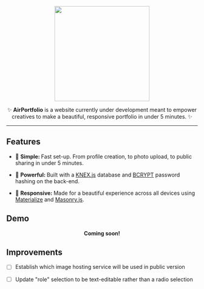 <div align="center">
<p>
<img src="http://i.imgur.com/ygh04qD.png"/ width="250">
</p>


<p>✨ <strong>AirPortfolio</strong> is a website currently under development meant to empower creatives to make a beautiful, responsive portfolio in under 5 minutes. ✨</p>

</div>

---
## Features
* 🔩 <strong>Simple: </strong> Fast set-up. From profile creation, to photo upload, to public sharing in under 5 minutes.

* 💪 <strong>Powerful: </strong> Built with a [KNEX.js](http://knexjs.org/) database and [BCRYPT](https://www.npmjs.com/package/bcrypt) password hashing on the back-end.

* 📱 <strong>Responsive: </strong> Made for a beautiful experience across all devices using [Materialize](http://materializecss.com/) and [Masonry.js](http://masonry.desandro.com/). 


## Demo
<div align="center">
  <strong>Coming soon!</strong>
</div>




## Improvements
- [ ] Establish which image hosting service will be used in public version
- [ ] Update "role" selection to be text-editable rather than a radio selection



